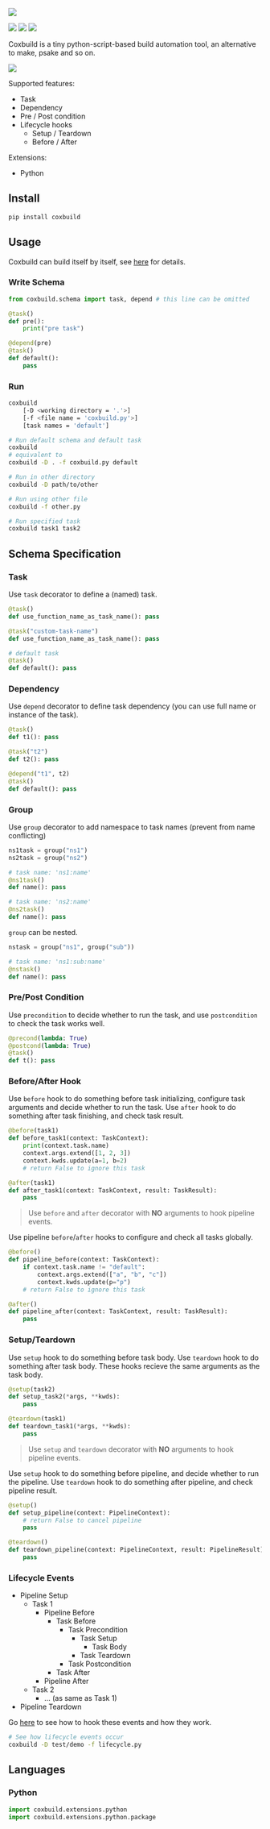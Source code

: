 ![](https://socialify.git.ci/StardustDL/coxbuild/image?description=1&font=Bitter&forks=1&issues=1&language=1&owner=1&pulls=1&stargazers=1&theme=Light)

![](https://github.com/StardustDL/coxbuild/workflows/CI/badge.svg) ![](https://img.shields.io/github/license/StardustDL/coxbuild.svg) [![](https://img.shields.io/pypi/dm/coxbuild)](https://pypi.org/project/coxbuild/)

Coxbuild is a tiny python-script-based build automation tool, an alternative to make, psake and so on.

![](docs/demo.gif)

Supported features:

- Task
- Dependency
- Pre / Post condition
- Lifecycle hooks
  - Setup / Teardown
  - Before / After

Extensions:

- Python

## Install

```sh
pip install coxbuild
```

## Usage

Coxbuild can build itself by itself, see [here](coxbuild.py) for details.

### Write Schema

```python
from coxbuild.schema import task, depend # this line can be omitted

@task()
def pre():
    print("pre task")

@depend(pre)
@task()
def default():
    pass
```

### Run

```sh
coxbuild
    [-D <working directory = '.'>]
    [-f <file name = 'coxbuild.py'>]
    [task names = 'default']

# Run default schema and default task
coxbuild
# equivalent to
coxbuild -D . -f coxbuild.py default

# Run in other directory
coxbuild -D path/to/other

# Run using other file
coxbuild -f other.py

# Run specified task
coxbuild task1 task2
```

## Schema Specification

### Task

Use `task` decorator to define a (named) task.

```python
@task()
def use_function_name_as_task_name(): pass

@task("custom-task-name")
def use_function_name_as_task_name(): pass

# default task
@task()
def default(): pass
```

### Dependency

Use `depend` decorator to define task dependency (you can use full name or instance of the task).

```python
@task()
def t1(): pass

@task("t2")
def t2(): pass

@depend("t1", t2)
@task()
def default(): pass
```

### Group

Use `group` decorator to add namespace to task names (prevent from name conflicting)

```python
ns1task = group("ns1")
ns2task = group("ns2")

# task name: 'ns1:name'
@ns1task()
def name(): pass

# task name: 'ns2:name'
@ns2task()
def name(): pass
```

`group` can be nested.

```python
nstask = group("ns1", group("sub"))

# task name: 'ns1:sub:name'
@nstask()
def name(): pass
```

### Pre/Post Condition

Use `precondition` to decide whether to run the task, and use `postcondition` to check the task works well.

```python
@precond(lambda: True)
@postcond(lambda: True)
@task()
def t(): pass
```

### Before/After Hook

Use `before` hook to do something before task initializing, configure task arguments and decide whether to run the task.
Use `after` hook to do something after task finishing, and check task result.

```python
@before(task1)
def before_task1(context: TaskContext):
    print(context.task.name)
    context.args.extend([1, 2, 3])
    context.kwds.update(a=1, b=2)
    # return False to ignore this task

@after(task1)
def after_task1(context: TaskContext, result: TaskResult):
    pass
```

> Use `before` and `after` decorator with **NO** arguments to hook pipeline events.

Use pipeline `before`/`after` hooks to configure and check all tasks globally.

```python
@before()
def pipeline_before(context: TaskContext):
    if context.task.name != "default":
        context.args.extend(["a", "b", "c"])
        context.kwds.update(p="p")
    # return False to ignore this task

@after()
def pipeline_after(context: TaskContext, result: TaskResult):
    pass
```

### Setup/Teardown

Use `setup` hook to do something before task body.
Use `teardown` hook to do something after task body.
These hooks recieve the same arguments as the task body.

```python
@setup(task2)
def setup_task2(*args, **kwds):
    pass

@teardown(task1)
def teardown_task1(*args, **kwds):
    pass
```

> Use `setup` and `teardown` decorator with **NO** arguments to hook pipeline events.

Use `setup` hook to do something before pipeline, and decide whether to run the pipeline.
Use `teardown` hook to do something after pipeline, and check pipeline result.

```python
@setup()
def setup_pipeline(context: PipelineContext):
    # return False to cancel pipeline
    pass

@teardown()
def teardown_pipeline(context: PipelineContext, result: PipelineResult):
    pass
```

### Lifecycle Events

- Pipeline Setup
  - Task 1
    - Pipeline Before
      - Task Before
        - Task Precondition
          - Task Setup
            - Task Body
          - Task Teardown
        - Task Postcondition
      - Task After
    - Pipeline After
  - Task 2
    - ... (as same as Task 1)
- Pipeline Teardown

Go [here](test/demo/lifecycle.py) to see how to hook these events and how they work.

```sh
# See how lifecycle events occur
coxbuild -D test/demo -f lifecycle.py
```

## Languages

### Python

```python
import coxbuild.extensions.python
import coxbuild.extensions.python.package
```
